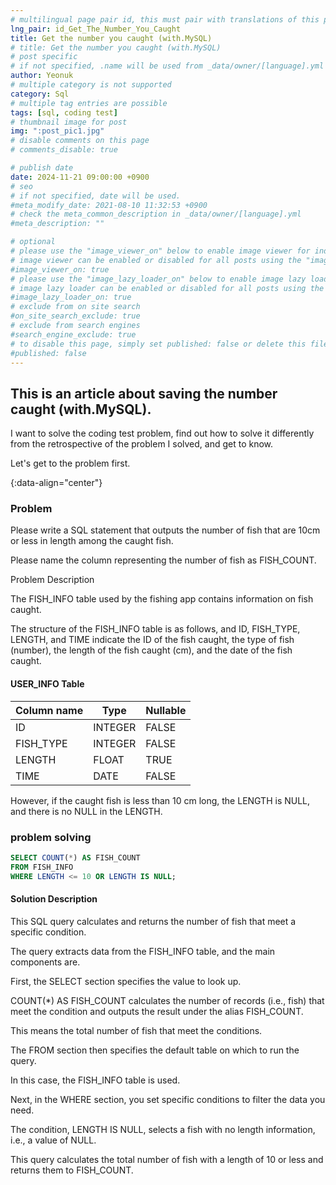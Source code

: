 ```yaml
---
# multilingual page pair id, this must pair with translations of this page. (This name must be unique)
lng_pair: id_Get_The_Number_You_Caught
title: Get the number you caught (with.MySQL)
# title: Get the number you caught (with.MySQL)
# post specific
# if not specified, .name will be used from _data/owner/[language].yml
author: Yeonuk
# multiple category is not supported
category: Sql
# multiple tag entries are possible
tags: [sql, coding test]
# thumbnail image for post
img: ":post_pic1.jpg"
# disable comments on this page
# comments_disable: true

# publish date
date: 2024-11-21 09:00:00 +0900
# seo
# if not specified, date will be used.
#meta_modify_date: 2021-08-10 11:32:53 +0900
# check the meta_common_description in _data/owner/[language].yml
#meta_description: ""

# optional
# please use the "image_viewer_on" below to enable image viewer for individual pages or posts (_posts/ or [language]/_posts folders).
# image viewer can be enabled or disabled for all posts using the "image_viewer_posts: true" setting in _data/conf/main.yml.
#image_viewer_on: true
# please use the "image_lazy_loader_on" below to enable image lazy loader for individual pages or posts (_posts/ or [language]/_posts folders).
# image lazy loader can be enabled or disabled for all posts using the "image_lazy_loader_posts: true" setting in _data/conf/main.yml.
#image_lazy_loader_on: true
# exclude from on site search
#on_site_search_exclude: true
# exclude from search engines
#search_engine_exclude: true
# to disable this page, simply set published: false or delete this file
#published: false
---
```


<!-- outline-start -->

## This is an article about saving the number caught (with.MySQL).

I want to solve the coding test problem, find out how to solve it differently from the retrospective of the problem I solved, and get to know.

Let's get to the problem first.

{:data-align="center"}

<!-- outline-end -->

### Problem

Please write a SQL statement that outputs the number of fish that are 10cm or less in length among the caught fish.

Please name the column representing the number of fish as FISH_COUNT.

Problem Description

The FISH_INFO table used by the fishing app contains information on fish caught.

The structure of the FISH_INFO table is as follows, and ID, FISH_TYPE, LENGTH, and TIME indicate the ID of the fish caught, the type of fish (number), the length of the fish caught (cm), and the date of the fish caught.

#### USER_INFO Table

<!-- #### restrictions

- The length of a is not less than 1 but not more than 1,000,000.
- a[i] means the number written on the i+1th balloon.
- All numbers of a are integers greater than or equal to -1,000,000 and less than or equal to 1,000,000,000.
- All numbers of a are different -->

<!-- #### I/O Yes -->

| Column name | Type    | Nullable |
| ----------- | ------- | -------- |
| ID          | INTEGER | FALSE    |
| FISH_TYPE   | INTEGER | FALSE    |
| LENGTH      | FLOAT   | TRUE     |
| TIME        | DATE    | FALSE    |

However, if the caught fish is less than 10 cm long, the LENGTH is NULL, and there is no NULL in the LENGTH.

### problem solving

```sql
SELECT COUNT(*) AS FISH_COUNT
FROM FISH_INFO
WHERE LENGTH <= 10 OR LENGTH IS NULL;
```

#### Solution Description

This SQL query calculates and returns the number of fish that meet a specific condition.

The query extracts data from the FISH_INFO table, and the main components are.

First, the SELECT section specifies the value to look up.

COUNT(\*) AS FISH_COUNT calculates the number of records (i.e., fish) that meet the condition and outputs the result under the alias FISH_COUNT.

This means the total number of fish that meet the conditions.

The FROM section then specifies the default table on which to run the query.

In this case, the FISH_INFO table is used.

Next, in the WHERE section, you set specific conditions to filter the data you need.

The condition, LENGTH IS NULL, selects a fish with no length information, i.e., a value of NULL.

This query calculates the total number of fish with a length of 10 or less and returns them to FISH_COUNT.
